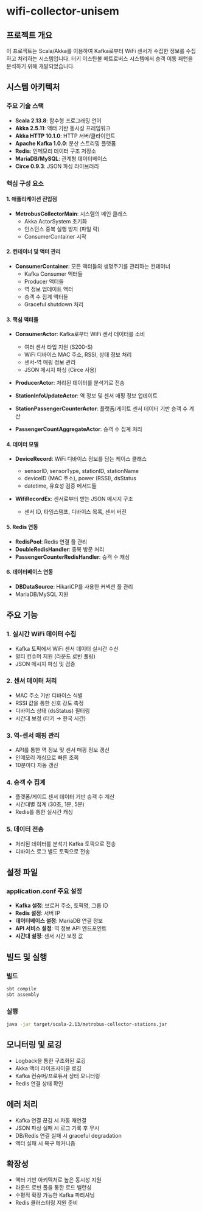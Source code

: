 # wifi-collector-unisem

## 프로젝트 개요
이 프로젝트는 Scala/Akka를 이용하여 Kafka로부터 WiFi 센서가 수집한 정보를 수집하고 처리하는 시스템입니다. 터키 이스탄불 메트로버스 시스템에서 승객 이동 패턴을 분석하기 위해 개발되었습니다.

## 시스템 아키텍처

### 주요 기술 스택
- **Scala 2.13.8**: 함수형 프로그래밍 언어
- **Akka 2.5.11**: 액터 기반 동시성 프레임워크
- **Akka HTTP 10.1.0**: HTTP 서버/클라이언트
- **Apache Kafka 1.0.0**: 분산 스트리밍 플랫폼
- **Redis**: 인메모리 데이터 구조 저장소
- **MariaDB/MySQL**: 관계형 데이터베이스
- **Circe 0.9.3**: JSON 파싱 라이브러리

### 핵심 구성 요소

#### 1. 애플리케이션 진입점
- **MetrobusCollectorMain**: 시스템의 메인 클래스
  - Akka ActorSystem 초기화
  - 인스턴스 중복 실행 방지 (파일 락)
  - ConsumerContainer 시작

#### 2. 컨테이너 및 액터 관리
- **ConsumerContainer**: 모든 액터들의 생명주기를 관리하는 컨테이너
  - Kafka Consumer 액터들
  - Producer 액터들
  - 역 정보 업데이트 액터
  - 승객 수 집계 액터들
  - Graceful shutdown 처리

#### 3. 핵심 액터들
- **ConsumerActor**: Kafka로부터 WiFi 센서 데이터를 소비
  - 여러 센서 타입 지원 (S200-S)
  - WiFi 디바이스 MAC 주소, RSSI, 상태 정보 처리
  - 센서-역 매핑 정보 관리
  - JSON 메시지 파싱 (Circe 사용)

- **ProducerActor**: 처리된 데이터를 분석기로 전송
  
- **StationInfoUpdateActor**: 역 정보 및 센서 매핑 정보 업데이트
  
- **StationPassengerCounterActor**: 플랫폼/게이트 센서 데이터 기반 승객 수 계산
  
- **PassengerCountAggregateActor**: 승객 수 집계 처리

#### 4. 데이터 모델
- **DeviceRecord**: WiFi 디바이스 정보를 담는 케이스 클래스
  - sensorID, sensorType, stationID, stationName
  - deviceID (MAC 주소), power (RSSI), dsStatus
  - datetime, 유효성 검증 메서드들

- **WifiRecordEx**: 센서로부터 받는 JSON 메시지 구조
  - 센서 ID, 타임스탬프, 디바이스 목록, 센서 버전

#### 5. Redis 연동
- **RedisPool**: Redis 연결 풀 관리
- **DoubleRedisHandler**: 중복 방문 처리
- **PassengerCounterRedisHandler**: 승객 수 캐싱

#### 6. 데이터베이스 연동
- **DBDataSource**: HikariCP를 사용한 커넥션 풀 관리
- MariaDB/MySQL 지원

## 주요 기능

### 1. 실시간 WiFi 데이터 수집
- Kafka 토픽에서 WiFi 센서 데이터 실시간 수신
- 멀티 컨슈머 지원 (라운드 로빈 풀링)
- JSON 메시지 파싱 및 검증

### 2. 센서 데이터 처리
- MAC 주소 기반 디바이스 식별
- RSSI 값을 통한 신호 강도 측정
- 디바이스 상태 (dsStatus) 필터링
- 시간대 보정 (터키 → 한국 시간)

### 3. 역-센서 매핑 관리
- API를 통한 역 정보 및 센서 매핑 정보 갱신
- 인메모리 캐싱으로 빠른 조회
- 10분마다 자동 갱신

### 4. 승객 수 집계
- 플랫폼/게이트 센서 데이터 기반 승객 수 계산
- 시간대별 집계 (30초, 1분, 5분)
- Redis를 통한 실시간 캐싱

### 5. 데이터 전송
- 처리된 데이터를 분석기 Kafka 토픽으로 전송
- 디바이스 로그 별도 토픽으로 전송

## 설정 파일

### application.conf 주요 설정
- **Kafka 설정**: 브로커 주소, 토픽명, 그룹 ID
- **Redis 설정**: 서버 IP
- **데이터베이스 설정**: MariaDB 연결 정보
- **API 서비스 설정**: 역 정보 API 엔드포인트
- **시간대 설정**: 센서 시간 보정 값

## 빌드 및 실행

### 빌드
```bash
sbt compile
sbt assembly
```

### 실행
```bash
java -jar target/scala-2.13/metrobus-collector-stations.jar
```

## 모니터링 및 로깅
- Logback을 통한 구조화된 로깅
- Akka 액터 라이프사이클 로깅
- Kafka 컨슈머/프로듀서 상태 모니터링
- Redis 연결 상태 확인

## 에러 처리
- Kafka 연결 끊김 시 자동 재연결
- JSON 파싱 실패 시 로그 기록 후 무시
- DB/Redis 연결 실패 시 graceful degradation
- 액터 실패 시 복구 메커니즘

## 확장성
- 액터 기반 아키텍처로 높은 동시성 지원
- 라운드 로빈 풀을 통한 로드 밸런싱
- 수평적 확장 가능한 Kafka 파티셔닝
- Redis 클러스터링 지원 준비
